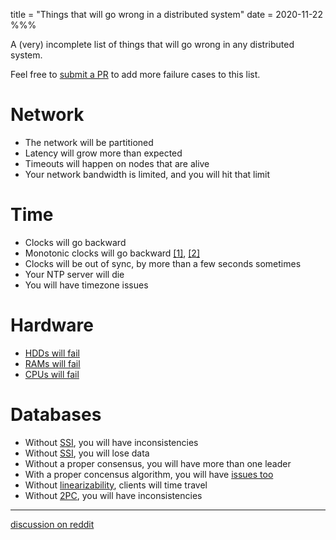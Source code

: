 title = "Things that will go wrong in a distributed system"
date = 2020-11-22
%%%

A (very) incomplete list of things that will go wrong in any distributed system.

Feel free to [submit a PR](https://github.com/evuez/evuez.github.io/blob/master/posts/things-that-will-go-wrong-in-a-distributed-system.md) to add more failure cases to this list.

# Network

 - The network will be partitioned
 - Latency will grow more than expected
 - Timeouts will happen on nodes that are alive
 - Your network bandwidth is limited, and you will hit that limit

# Time

 - Clocks will go backward
 - Monotonic clocks will go backward [[1]](https://rachelbythebay.com/w/2020/10/20/ticktock/), [[2]](https://github.com/rust-lang/rust/pull/56988)
 - Clocks will be out of sync, by more than a few seconds sometimes
 - Your NTP server will die
 - You will have timezone issues

# Hardware

 - [HDDs will fail](http://static.googleusercontent.com/media/research.google.com/en//archive/disk_failures.pdf)
 - [RAMs will fail](https://arxiv.org/pdf/1901.03401.pdf)
 - [CPUs will fail](https://www.microsoft.com/en-us/research/wp-content/uploads/2016/02/eurosys84-nightingale.pdf)

# Databases

 - Without [SSI](https://wiki.postgresql.org/wiki/SSI), you will have inconsistencies
 - Without [SSI](https://wiki.postgresql.org/wiki/SSI), you will lose data
 - Without a proper consensus, you will have more than one leader
 - With a proper concensus algorithm, you will have [issues too](https://decentralizedthoughts.github.io/2020-12-12-raft-liveness-full-omission/)
 - Without [linearizability](https://en.wikipedia.org/wiki/Linearizability), clients will time travel
 - Without [2PC](https://en.wikipedia.org/wiki/Two-phase_commit_protocol), you will have inconsistencies

---

[discussion on reddit](https://www.reddit.com/r/programming/comments/jysyri/things_that_will_go_wrong_in_a_distributed_system/)
